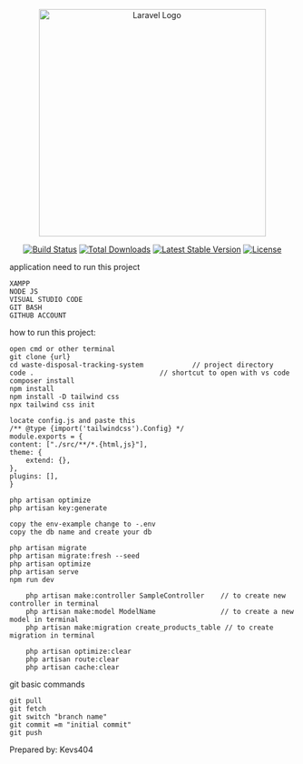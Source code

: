 <p align="center"><a href="https://laravel.com" target="_blank"><img src="https://raw.githubusercontent.com/laravel/art/master/logo-lockup/5%20SVG/2%20CMYK/1%20Full%20Color/laravel-logolockup-cmyk-red.svg" width="400" alt="Laravel Logo"></a></p>

<p align="center">
<a href="https://github.com/laravel/framework/actions"><img src="https://github.com/laravel/framework/workflows/tests/badge.svg" alt="Build Status"></a>
<a href="https://packagist.org/packages/laravel/framework"><img src="https://img.shields.io/packagist/dt/laravel/framework" alt="Total Downloads"></a>
<a href="https://packagist.org/packages/laravel/framework"><img src="https://img.shields.io/packagist/v/laravel/framework" alt="Latest Stable Version"></a>
<a href="https://packagist.org/packages/laravel/framework"><img src="https://img.shields.io/packagist/l/laravel/framework" alt="License"></a>
</p>

application need to run this project

	XAMPP
	NODE JS
	VISUAL STUDIO CODE
	GIT BASH
	GITHUB ACCOUNT

how to run this project:

	open cmd or other terminal
	git clone {url}
	cd waste-disposal-tracking-system	         // project directory
	code .			     		         // shortcut to open with vs code
	composer install 
	npm install
	npm install -D tailwind css
	npx tailwind css init
    
    locate config.js and paste this
    /** @type {import('tailwindcss').Config} */
    module.exports = {
    content: ["./src/**/*.{html,js}"],
    theme: {
        extend: {},
    },
    plugins: [],
    }
    
	php artisan optimize
	php artisan key:generate

	copy the env-example change to -.env 
	copy the db name and create your db

	php artisan migrate
	php artisan migrate:fresh --seed
	php artisan optimize
	php artisan serve
    npm run dev

        php artisan make:controller SampleController    // to create new controller in terminal
        php artisan make:model ModelName                // to create a new model in terminal
        php artisan make:migration create_products_table // to create migration in terminal

        php artisan optimize:clear
        php artisan route:clear
        php artisan cache:clear

git basic commands

    git pull
    git fetch
    git switch "branch name"
    git commit =m "initial commit"
    git push

Prepared by: Kevs404

